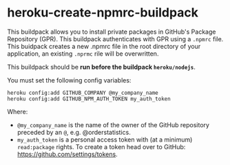 # heroku-create-npmrc-buildpack
This buildpack allows you to install private packages in GitHub's Package Repository (GPR). This buildpack authenticates with GPR using a `.npmrc` file. This buidpack creates a new .npmrc file in the root directory of your application, an existing `.nprmc` rile will be overwritten.

This buildpack should be **run before the buildpack `heroku/nodejs`**.

You must set the following config variables:

```
heroku config:add GITHUB_COMPANY @my_company_name
heroku config:add GITHUB_NPM_AUTH_TOKEN my_auth_token
```

Where:
- `@my_company_name` is the name of the owner of the GitHub repository preceded by an `@`, e.g. @orderstatistics.
- `my_auth_token` is a personal access token with (at a minimum) `read:package` rights. To create a token head over to GitHub: https://github.com/settings/tokens.
